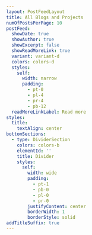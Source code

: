 ```yaml
---
layout: PostFeedLayout
title: All Blogs and Projects
numOfPostsPerPage: 10
postFeed:
  showDate: true
  showAuthor: true
  showExcerpt: false
  showReadMoreLink: true
  variant: variant-d
  colors: colors-d
  styles:
    self:
      width: narrow
      padding:
        - pt-0
        - pl-4
        - pr-4
        - pb-12
  readMoreLinkLabel: Read more
styles:
  title:
    textAlign: center
bottomSections:
  - type: DividerSection
    colors: colors-b
    elementId: ''
    title: Divider
    styles:
      self:
        width: wide
        padding:
          - pt-1
          - pb-0
          - pl-0
          - pr-0
        justifyContent: center
        borderWidth: 1
        borderStyle: solid
addTitleSuffix: true
---
```

